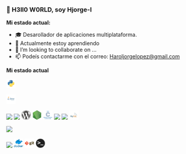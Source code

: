 ### 👋 H3ll0 W0RLD, soy Hjorge-l

**Mi estado actual:**


- 🎓 Desarollador de aplicaciones multiplataforma.
- 🌱 Actualmente estoy aprendiendo 
- 💞️ I’m looking to collaborate on ...
- 📫 Podeís contactarme con el correo: Haroljorgelopez@gmail.com

**Mi estado actual**
<!--- Python --->
<code><img height="25" src="https://raw.githubusercontent.com/github/explore/80688e429a7d4ef2fca1e82350fe8e3517d3494d/topics/python/python.png"></code>
<!--- Java --->
<code><img height="25" src="https://raw.githubusercontent.com/github/explore/80688e429a7d4ef2fca1e82350fe8e3517d3494d/topics/java/java.png"></code>
<!--- --->
<code><img height="25" src="https://repository-images.githubusercontent.com/24195339/87018c00-694b-11e9-8b5f-c34826306d36"></code>
<code><img height="25" src="https://camo.githubusercontent.com/86dafd728b94c0e3c8f19a7295e87df678ed6751/68747470733a2f2f666173746170692e7469616e676f6c6f2e636f6d2f696d672f6c6f676f2d6d617267696e2f6c6f676f2d7465616c2e706e67"></code>
<code><img height="25" src="https://raw.githubusercontent.com/github/explore/80688e429a7d4ef2fca1e82350fe8e3517d3494d/topics/wordpress/wordpress.png"></code>
<code><img height="25" src="https://raw.githubusercontent.com/github/explore/80688e429a7d4ef2fca1e82350fe8e3517d3494d/topics/nodejs/nodejs.png"></code>
<code><img height="25" src="https://raw.githubusercontent.com/github/explore/80688e429a7d4ef2fca1e82350fe8e3517d3494d/topics/c/c.png"></code>
<code><img height="25" src="https://avatars3.githubusercontent.com/u/13841574"></code>
<code><img height="25" src="https://cdn.softwaretestinghelp.com/wp-content/qa/uploads/2019/12/UnitTest-Logo.png"></code>
<code><img height="25" src="https://raw.githubusercontent.com/github/explore/80688e429a7d4ef2fca1e82350fe8e3517d3494d/topics/mysql/mysql.png"></code>
<!--- Oracle sql --->
<code><img height="25" src="https://rosshendersonsblog.files.wordpress.com/2018/08/oracle-sql.png"></code>
<!--- Git Lab --->
<code><img height="25" src="https://www.vectorlogo.zone/logos/gitlab/gitlab-icon.svg"></code>
<code><img height="25" src="https://raw.githubusercontent.com/github/explore/80688e429a7d4ef2fca1e82350fe8e3517d3494d/topics/docker/docker.png"></code>
<code><img height="25" src="https://raw.githubusercontent.com/github/explore/80688e429a7d4ef2fca1e82350fe8e3517d3494d/topics/git/git.png"></code>
<code><img height="25" src="https://raw.githubusercontent.com/github/explore/80688e429a7d4ef2fca1e82350fe8e3517d3494d/topics/terminal/terminal.png"></code>

<!---
Hjorge-l/Hjorge-l is a ✨ special ✨ repository because its `README.md` (this file) appears on your GitHub profile.
You can click the Preview link to take a look at your changes.
--->
